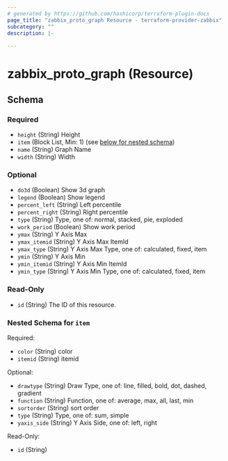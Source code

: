 ```yaml
---
# generated by https://github.com/hashicorp/terraform-plugin-docs
page_title: "zabbix_proto_graph Resource - terraform-provider-zabbix"
subcategory: ""
description: |-
  
---
```


# zabbix_proto_graph (Resource)





<!-- schema generated by tfplugindocs -->
## Schema

### Required

- `height` (String) Height
- `item` (Block List, Min: 1) (see [below for nested schema](#nestedblock--item))
- `name` (String) Graph Name
- `width` (String) Width

### Optional

- `do3d` (Boolean) Show 3d graph
- `legend` (Boolean) Show legend
- `percent_left` (String) Left percentile
- `percent_right` (String) Right percentile
- `type` (String) Type, one of: normal, stacked, pie, exploded
- `work_period` (Boolean) Show work period
- `ymax` (String) Y Axis Max
- `ymax_itemid` (String) Y Axis Max ItemId
- `ymax_type` (String) Y Axis Max Type, one of: calculated, fixed, item
- `ymin` (String) Y Axis Min
- `ymin_itemid` (String) Y Axis Min ItemId
- `ymin_type` (String) Y Axis Min Type, one of: calculated, fixed, item

### Read-Only

- `id` (String) The ID of this resource.

<a id="nestedblock--item"></a>
### Nested Schema for `item`

Required:

- `color` (String) color
- `itemid` (String) itemid

Optional:

- `drawtype` (String) Draw Type, one of: line, filled, bold, dot, dashed, gradient
- `function` (String) Function, one of: average, max, all, last, min
- `sortorder` (String) sort order
- `type` (String) Type, one of: sum, simple
- `yaxis_side` (String) Y Axis Side, one of: left, right

Read-Only:

- `id` (String)
